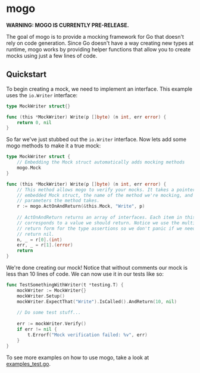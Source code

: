 mogo
====

**WARNING: MOGO IS CURRENTLY PRE-RELEASE.**

The goal of mogo is to provide a mocking framework for Go that doesn't rely on code generation. Since Go doesn't have a way creating new types at runtime, mogo works by providing helper functions that allow you to create mocks using just a few lines of code.

Quickstart
----------

To begin creating a mock, we need to implement an interface. This example uses the `io.Writer` interface:

```go
type MockWriter struct{}

func (this *MockWriter) Write(p []byte) (n int, err error) {
	return 0, nil
}
```

So far we've just stubbed out the `io.Writer` interface. Now lets add some mogo methods to make it a true mock:

```go
type MockWriter struct {
	// Embedding the Mock struct automatically adds mocking methods
	mogo.Mock
}

func (this *MockWriter) Write(p []byte) (n int, err error) {
	// This method allows mogo to verify your mocks. It takes a pointer to our
	// embedded Mock struct, the name of the method we're mocking, and any
	// parameters the method takes.
	r := mogo.ActOnAndReturn(&this.Mock, "Write", p)
	
	// ActOnAndReturn returns an array of interfaces. Each item in this array
	// corresponds to a value we should return. Notice we use the multiple
	// return form for the type assertions so we don't panic if we need to
	// return nil.
	n, _ = r[0].(int)
	err, _ = r[1].(error)
	return
}
```

We're done creating our mock! Notice that without comments our mock is less than 10 lines of code. We can now use it in our tests like so:

```go
func TestSomethingWithWriter(t *testing.T) {
	mockWriter := MockWriter{}
	mockWriter.Setup()
	mockWriter.ExpectThat("Write").IsCalled().AndReturn(10, nil)
	
	// Do some test stuff...
	
	err := mockWriter.Verify()
	if err != nil {
		t.Errorf("Mock verification failed: %v", err)
	}
}
```

To see more examples on how to use mogo, take a look at [examples_test.go](examples_test.go).
